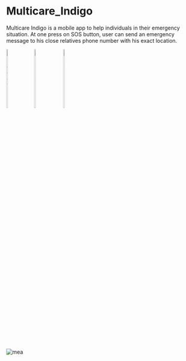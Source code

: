 # Multicare_Indigo
Multicare Indigo is a mobile app to help individuals in their emergency situation. At one press on SOS button, user can send an emergency message to his close relatives phone number with his exact location.


<div style="display: inline-block;">
    <img src="https://github.com/amina2155/Multicare_Indigo/assets/98386611/79f8597b-4fef-46b0-883d-8d00c8fc0a8d" alt="Image 1" width="20%">
</div>
<div style="display: inline-block;">
    <img src="https://github.com/amina2155/Multicare_Indigo/assets/98386611/2a86d3d8-7018-4b45-8b55-1351d347d09c" alt="Image 2" width="20%">
</div>

<div style="display: inline-block;">
    <img src="https://github.com/amina2155/Multicare_Indigo/assets/98386611/9ed5dbbd-dfc5-4b03-b4d6-a18261c1adc2" alt="Image 2" width="20%">
</div>

    
![mea](https://github.com/amina2155/Multicare_Indigo/assets/98386611/9ed5dbbd-dfc5-4b03-b4d6-a18261c1adc2)
